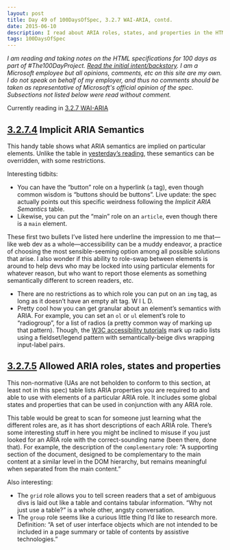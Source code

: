 ```yaml
---
layout: post
title: Day 49 of 100DaysOfSpec, 3.2.7 WAI-ARIA, contd.
date: 2015-06-10
description: I read about ARIA roles, states, and properties in the HTML spec.
tags: 100DaysOfSpec
---
```


*I am reading and taking notes on the HTML specifications for 100 days as part of #The100DayProject. [Read the initial intent/backstory](http://melanie-richards.com/blog/100-day-project). I am a Microsoft employee but all opinions, comments, etc on this site are my own. I do not speak on behalf of my employer, and thus no comments should be taken as representative of Microsoft's official opinion of the spec. Subsections not listed below were read without comment.*

Currently reading in [3.2.7 WAI-ARIA](http://www.w3.org/TR/html5/dom.html#wai-aria)

## [3.2.7.4](http://www.w3.org/TR/html5/dom.html#sec-implicit-aria-semantics) Implicit ARIA Semantics

This handy table shows what ARIA semantics are implied on particular elements. Unlike the table in [yesterday’s reading](http://melanie-richards.com/blog/day-48-of-100), these semantics can be overridden, with some restrictions.

Interesting tidbits:
* You can have the “button” role on a hyperlink (`a` tag), even though common wisdom is “buttons should be buttons”. Live update: the spec actually points out this specific weirdness following the *Implicit ARIA Semantics* table.
* Likewise, you can put the “main” role on an `article`, even though there is a `main` element.

These first two bullets I’ve listed here underline the impression to me that—like web dev as a whole—accessibility can be a muddy endeavor, a practice of choosing the most sensible-seeming option among all possible solutions that arise. I also wonder if this ability to role-swap between elements is around to help devs who may be locked into using particular elements for whatever reason, but who want to report those elements as something semantically different to screen readers, etc.

* There are no restrictions as to which role you can put on an `img` tag, as long as it doesn’t have an empty alt tag. W I L D.
* Pretty cool how you can get granular about an element’s semantics with ARIA. For example, you can set an `ol` or `ul` element’s role to “radiogroup”, for a list of radios (a pretty common way of marking up that pattern). Though, the [W3C accessibility tutorials](http://www.w3.org/WAI/tutorials/forms/grouping/) mark up radio lists using a fieldset/legend pattern with semantically-beige divs wrapping input-label pairs.

## [3.2.7.5](http://www.w3.org/TR/html5/dom.html#allowed-aria-roles,-states-and-properties) Allowed ARIA roles, states and properties

This non-normative (UAs are not beholden to conform to this section, at least not in this spec) table lists ARIA properties you are required to and able to use with elements of a particular ARIA role. It includes some global states and properties that can be used in conjunction with any ARIA role.

This table would be great to scan for someone just learning what the different roles are, as it has short descriptions of each ARIA role. There’s some interesting stuff in here you might be inclined to misuse if you just looked for an ARIA role with the correct-sounding name (been there, done that). For example, the description of the `complementary` role: “A supporting section of the document, designed to be complementary to the main content at a similar level in the DOM hierarchy, but remains meaningful when separated from the main content.”

Also interesting:

* The `grid` role allows you to tell screen readers that a set of ambiguous divs is laid out like a table and contains tabular information. “Why not just use a table?” is a whole other, angsty conversation.
* The `group` role seems like a curious little thing I’d like to research more. Definition: “A set of user interface objects which are not intended to be included in a page summary or table of contents by assistive technologies.”
